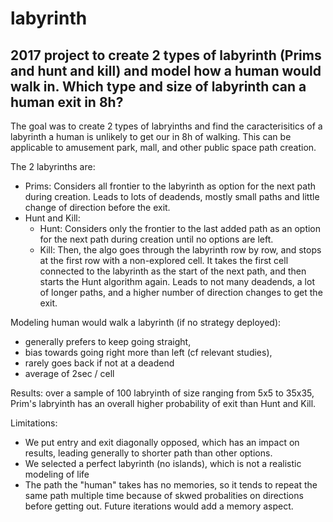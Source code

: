 # labyrinth
## 2017 project to create 2 types of labyrinth (Prims and hunt and kill) and model how a human would walk in.  Which type and size of labyrinth can a human exit in 8h?

The goal was to create 2 types of labryinths and find the caracterisitics of a labyrinth a human is unlikely to get our in 8h of walking.
This can be applicable to amusement park, mall, and other public space path creation.

The 2 labyrinths are:
- Prims: Considers all frontier to the labyrinth as option for the next path during creation. Leads to lots of deadends, mostly small paths and little change of direction before the exit.
- Hunt and Kill:
    - Hunt: Considers only the frontier to the last added path as an option for the next path during creation until no options are left.
    - Kill: Then, the algo goes through the labyrinth row by row, and stops at the first row with a non-explored cell. It takes the first cell connected to the labyrinth as the start of the next path, and then starts the Hunt algorithm again.
  Leads to not many deadends, a lot of longer paths, and a higher number of direction changes to get the exit.

Modeling human would walk a labyrinth (if no strategy deployed):
- generally prefers to keep going straight,
- bias towards going right more than left (cf relevant studies),
- rarely goes back if not at a deadend
- average of 2sec / cell

Results: over a sample of 100 labryinth of size ranging from 5x5 to 35x35, Prim's labryinth has an overall higher probability of exit than Hunt and Kill.

Limitations: 
- We put entry and exit diagonally opposed, which has an impact on results, leading generally to shorter path than other options.
- We selected a perfect labyrinth (no islands), which is not a realistic modeling of life
- The path the "human" takes has no memories, so it tends to repeat the same path multiple time because of skwed probalities on directions before getting out. Future iterations would add a memory aspect.








